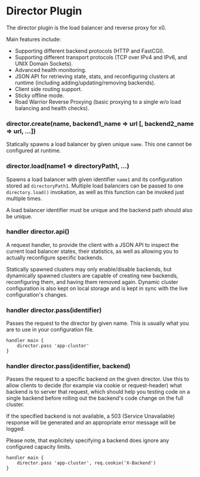 # Director Plugin

The director plugin is the load balancer and reverse proxy for x0.

Main features include:

- Supporting different backend protocols (HTTP and FastCGI).
- Supporting different transport protocols (TCP over IPv4 and IPv6, and UNIX Domain Sockets).
- Advanced health monitoring.
- JSON API for retrieving state, stats, and reconfiguring clusters at runtime (including adding/updating/removing backends).
- Client side routing support.
- Sticky offline mode.
- Road Warrior Reverse Proxying (basic proxying to a single w/o load balancing and health checks).

### director.create(name, backend1\_name => url [, backend2\_name => url, ...])

Statically spawns a load balancer by given unique `name`. This one cannot be configured at runtime.

### director.load(name1 => directoryPath1, ...)

Spawns a load balancer with given identifier `name1` and its configuration stored ad `directoryPath1`.
Multiple load balancers can be passed to one `directory.load()` invokation, as well as
this function can be invoked just multiple times.

A load balancer identifier must be unique and the backend path should also be unique.

### handler director.api()

A request handler, to provide the client with a JSON API to inspect the current load balancer states, their statistics, as well as allowing you to actually
reconfigure specific backends.

Statically spawned clusters may only enable/disable backends, but dynamically spawned clusters are capable of creating new backends, reconfiguring them, and
having them removed again.  Dynamic cluster configuration is also kept on local storage and is kept in sync with the live configuration's changes.


### handler director.pass(identifier)

Passes the request to the director by given name.  This is usually what you are to use in your configuration file.

    handler main {
        director.pass 'app-cluster'
    }

### handler director.pass(identifier, backend)

Passes the request to a specific backend on the given director.  Use this to allow clients to decide (for example via cookie or request-header) what backend is
to server that request, which should help you testing code on a single backend before rolling out the backend's code change on the full cluster.

If the specified backend is not available, a 503 (Service Unavailable) response will be generated and an appropriate error message will be logged.

Please note, that explicitely specifying a backend does ignore any configured capacity limits.

    handler main {
        director.pass 'app-cluster', req.cookie('X-Backend')
    }
